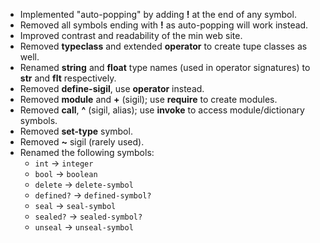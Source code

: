 * Implemented "auto-popping" by adding **!** at the end of any symbol.
* Removed all symbols ending with **!** as auto-popping will work instead.
* Improved contrast and readability of the min web site.
* Removed **typeclass** and extended **operator** to create tupe classes as well.
* Renamed **string** and **float** type names (used in operator signatures) to **str** and **flt** respectively.
* Removed **define-sigil**, use **operator** instead.
* Removed **module** and **+** (sigil); use **require** to create modules.
* Removed **call**, **^** (sigil, alias); use **invoke** to access module/dictionary symbols.
* Removed **set-type** symbol.
* Removed **~** sigil (rarely used).
* Renamed the following symbols:
  * `int` -> `integer`
  * `bool` -> `boolean`
  * `delete` -> `delete-symbol`
  * `defined?` -> `defined-symbol?`
  * `seal` -> `seal-symbol`
  * `sealed?` -> `sealed-symbol?`
  * `unseal` -> `unseal-symbol`
